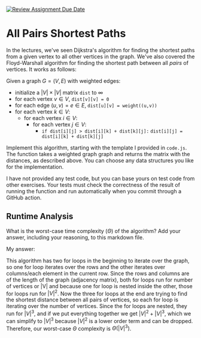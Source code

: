 [![Review Assignment Due Date](https://classroom.github.com/assets/deadline-readme-button-24ddc0f5d75046c5622901739e7c5dd533143b0c8e959d652212380cedb1ea36.svg)](https://classroom.github.com/a/2i4vCRmk)
# All Pairs Shortest Paths

In the lectures, we've seen Dijkstra's algorithm for finding the shortest paths
from a given vertex to all other vertices in the graph. We've also covered the
Floyd-Warshall algorithm for finding the shortest path between all *pairs* of
vertices. It works as follows:

Given a graph $G = (V, E)$ with weighted edges:
- initialize a $|V|\times|V|$ matrix `dist` to $\infty$
- for each vertex $v \in V$, `dist[v][v] = 0`
- for each edge $(u,v) = e \in E$, `dist[u][v] = weight((u,v))`
- for each vertex $k\in V$:
    - for each vertex $i\in V$:
        - for each vertex $j\in V$:
            - `if dist[i][j] > dist[i][k] + dist[k][j]:`
              `dist[i][j] = dist[i][k] + dist[k][j]`

Implement this algorithm, starting with the template I provided in `code.js`.
The function takes a weighted graph graph and returns the matrix with the
distances, as described above. You can choose any data structures you like for
the implementation.

I have not provided any test code, but you can base yours on test code from
other exercises. Your tests must check the correctness of the result of running
the function and run automatically when you commit through a GitHub action.

## Runtime Analysis

What is the worst-case time complexity ($\Theta$) of the algorithm? Add your
answer, including your reasoning, to this markdown file.

My answer:

This algorithm has two for loops in the beginning to iterate over the graph,
so one for loop iterates over the rows and the other iterates over columns/each 
element in the current row. Since the rows and columns are of the length of the graph 
(adjacency matrix), both for loops run for number of vertices or |V| and because 
one for loop is nested inside the other, those for loops run for $|V|^2$. Now the three 
for loops at the end are trying to find the shortest distance between all pairs of vertices,
so each for loop is iterating over the number of vertices. Since the for loops are nested,
they run for $|V|^3$, and if we put everything together we get $|V|^2 + |V|^3$, 
which we can simplify to $|V|^3$ because $|V|^2$ is a lower order term and can be dropped.
Therefore, our worst-case $\Theta$ complexity is $\Theta(|V|^3)$.

